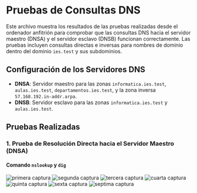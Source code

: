 # Pruebas de Consultas DNS

Este archivo muestra los resultados de las pruebas realizadas desde el ordenador anfitrión para comprobar que las consultas DNS hacia el servidor maestro (DNSA) y el servidor esclavo (DNSB) funcionan correctamente. Las pruebas incluyen consultas directas e inversas para nombres de dominio dentro del dominio `ies.test` y sus subdominios.

## Configuración de los Servidores DNS

- **DNSA**: Servidor maestro para las zonas `informatica.ies.test`, `aulas.ies.test`, `departamentos.ies.test`, y la zona inversa `57.168.192.in-addr.arpa`.
- **DNSB**: Servidor esclavo para las zonas `informatica.ies.test` y `aulas.ies.test`.

## Pruebas Realizadas

### 1. Prueba de Resolución Directa hacia el Servidor Maestro (DNSA)

#### Comando `nslookup` y `dig`

 ![primera captura](capturas-dns/1.PNG)
 ![segunda captura](capturas-dns/2.PNG)
 ![tercera captura](capturas-dns/3.PNG)
 ![cuarta captura](capturas-dns/4.PNG)
 ![quinta captura](capturas-dns/5.PNG)
 ![sexta captura](capturas-dns/6.PNG)
![septima captura](capturas-dns/7.PNG)
